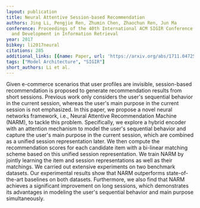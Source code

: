 ```yaml
---
layout: publication
title: Neural Attentive Session-based Recommendation
authors: Jing Li, Pengjie Ren, Zhumin Chen, Zhaochun Ren, Jun Ma
conference: Proceedings of the 40th International ACM SIGIR Conference on Research
  and Development in Information Retrieval
year: 2017
bibkey: li2017neural
citations: 285
additional_links: [{name: Paper, url: 'https://arxiv.org/abs/1711.04725'}]
tags: ["Model Architecture", "SIGIR"]
short_authors: Li et al.
---
```

Given e-commerce scenarios that user profiles are invisible, session-based
recommendation is proposed to generate recommendation results from short
sessions. Previous work only considers the user's sequential behavior in the
current session, whereas the user's main purpose in the current session is not
emphasized. In this paper, we propose a novel neural networks framework, i.e.,
Neural Attentive Recommendation Machine (NARM), to tackle this problem.
Specifically, we explore a hybrid encoder with an attention mechanism to model
the user's sequential behavior and capture the user's main purpose in the
current session, which are combined as a unified session representation later.
We then compute the recommendation scores for each candidate item with a
bi-linear matching scheme based on this unified session representation. We
train NARM by jointly learning the item and session representations as well as
their matchings. We carried out extensive experiments on two benchmark
datasets. Our experimental results show that NARM outperforms state-of-the-art
baselines on both datasets. Furthermore, we also find that NARM achieves a
significant improvement on long sessions, which demonstrates its advantages in
modeling the user's sequential behavior and main purpose simultaneously.